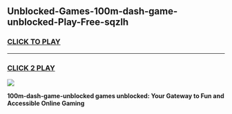
## Unblocked-Games-100m-dash-game-unblocked-Play-Free-sqzlh
<h3>
<a href="https://premium76.site?title=100m-dash-game-unblocked&ref=15A">CLICK TO PLAY</a></h3>
<hr>

<h3>
<a href="https://premium76.site?title=100m-dash-game-unblocked&ref=15A">CLICK 2 PLAY</a>
  
</h3>

<a href="https://premium76.site?title=100m-dash-game-unblocked&ref=15A"><img src="https://clearcache.store/games.png"></a>


**100m-dash-game-unblocked games unblocked: Your Gateway to Fun and Accessible Online Gaming**

